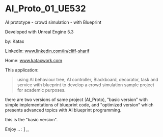 # AI_Proto_01_UE532
 AI prototype - crowd simulation - with Blueprint

Developed with Unreal Engine 5.3

by: Katax 


LinkedIn: www.linkedin.com/in/cliff-sharif

Home: www.kataxwork.com


This application:

> using AI behaviour tree, AI controller, Blackboard, decorator, task and service with blueprint to develop a crowd simulation sample project for academic purposes.

there are two versions of same project (AI_Proto), "basic version" with simple implementations of blueprint code, and "optimized version" which presents advanced topics with AI blueprint programming.

this is the "basic version". 

Enjoy .. : ] ,, 


